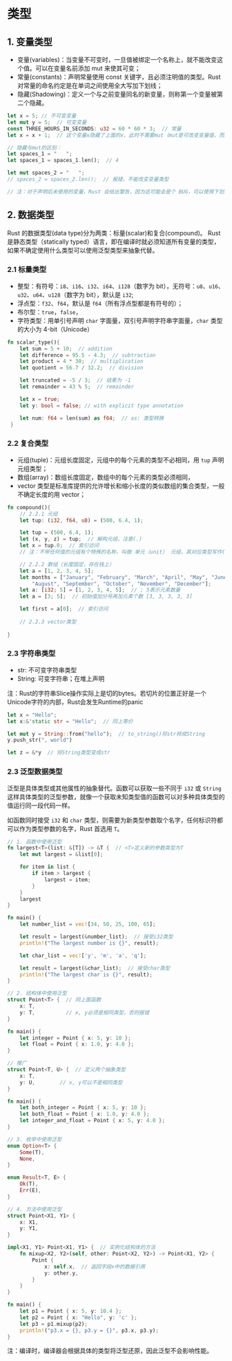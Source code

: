 # 类型

## 1. 变量类型
- 变量(variables)：当变量不可变时，一旦值被绑定一个名称上，就不能改变这个值。可以在变量名前添加 mut 来使其可变；
- 常量(constants)：声明常量使用 const 关键字，且必须注明值的类型。Rust 对常量的命名约定是在单词之间使用全大写加下划线；
- 隐藏(Shadowing)：定义一个与之前变量同名的新变量，则称第一个变量被第二个隐藏。

```rust
let x = 5; // 不可变变量
let mut y = 5;  // 可变变量
const THREE_HOURS_IN_SECONDS: u32 = 60 * 60 * 3;  // 常量
let x = x + 1;  // 这个变量x隐藏了上面的x，此时不需要mut（mut是可改变变量值，而隐藏是创建新的变量）

// 隐藏与mut的区别：
let spaces_1 = "   ";
let spaces_1 = spaces_1.len();  // 4

let mut spaces_2 = "   ";
// spaces_2 = spaces_2.len();  // 报错，不能改变变量类型

// 注：对于声明后未使用的变量，Rust 会给出警告，因为这可能会是个 BUG，可以使用下划线开头避免警告，如 `_x`。
```

## 2. 数据类型
Rust 的数据类型(data type)分为两类：标量(scalar)和复合(compound)。
Rust 是静态类型（statically typed）语言，即在编译时就必须知道所有变量的类型，如果不确定使用什么类型可以使用泛型类型来抽象代替。

### 2.1 标量类型
- 整型：有符号：`i8`、`i16`、`i32`、`i64`、`i128`（数字为 bit），无符号：`u8`、`u16`、`u32`、`u64`、`u128`（数字为 bit），默认是 `i32`;
- 浮点型：`f32`、`f64`，默认是 `f64`（所有浮点型都是有符号的）；
- 布尔型：`true`，`false`，
- 字符类型：用单引号声明 `char` 字面量，双引号声明字符串字面量，`char` 类型的大小为 4-bit（Unicode）

```rust
fn scalar_type(){
    let sum = 5 + 10;  // addition
    let difference = 95.5 - 4.3;  // subtraction
    let product = 4 * 30;  // multiplication
    let quotient = 56.7 / 32.2;  // division

    let truncated = -5 / 3;  // 结果为 -1
    let remainder = 43 % 5;  // remainder

    let x = true;
    let y: bool = false; // with explicit type annotation

    let num: f64 = len(sum) as f64;  // as: 类型转换
 }
```

### 2.2 复合类型
- 元组(tuple)：元组长度固定，元组中的每个元素的类型不必相同，用 `tup` 声明元组类型；
- 数组(array)：数组长度固定，数组中的每个元素的类型必须相同，
- vector 类型是标准库提供的允许增长和缩小长度的类似数组的集合类型，一般不确定长度的用 vector；

```rust
fn compound(){
    // 2.2.1 元组
    let tup: (i32, f64, u8) = (500, 6.4, 1);

    let tup = (500, 6.4, 1);
    let (x, y, z) = tup;  // 解构元组，注意(.)
    let x = tup.0;  // 索引访问
    // 注：不带任何值的元组有个特殊的名称，叫做 单元（unit） 元组，其对应类型写作()，表示空

    // 2.2.2 数组（长度固定，存在栈上）
    let a = [1, 2, 3, 4, 5];
    let months = ["January", "February", "March", "April", "May", "June", "July",
        "August", "September", "October", "November", "December"];
    let a: [i32; 5] = [1, 2, 3, 4, 5];  // ; 5表示元素数量
    let a = [3; 5];  // 初始值加分号再加元素个数 [3, 3, 3, 3, 3]

    let first = a[0];  // 索引访问
    
    // 2.2.3 vector类型
    
}
```

### 2.3 字符串类型
- str: 不可变字符串类型
- String: 可变字符串；在堆上声明

注：Rust的字符串Slice操作实际上是切的bytes。若切片的位置正好是一个Unicode字符的内部，Rust会发生Runtime的panic

```rust
let x = "Hello";
let x:&'static str = "Hello";  // 同上等价

let mut y = String::from("hello");  // to_string()将str转成String
y.push_str(", world")

let z = &*y  // 将String类型变成str
```

### 2.3 泛型数据类型

泛型是具体类型或其他属性的抽象替代。函数可以获取一些不同于 `i32` 或 `String` 这样具体类型的泛型参数，就像一个获取未知类型值的函数可以对多种具体类型的值运行同一段代码一样。

如函数同时接受 `i32` 和 `char` 类型，则需要为新类型参数取个名字，任何标识符都可以作为类型参数的名字，Rust 首选用 `T`。

```rust
// 1. 函数中使用泛型
fn largest<T>(list: &[T]) -> &T {  // <T>定义新的参数类型为T
    let mut largest = &list[0];

    for item in list {
        if item > largest {
            largest = item;
        }
    }
    largest
}

fn main() {
    let number_list = vec![34, 50, 25, 100, 65];

    let result = largest(&number_list);  // 接受i32类型
    println!("The largest number is {}", result);

    let char_list = vec!['y', 'm', 'a', 'q'];

    let result = largest(&char_list);  // 接受char类型
    println!("The largest char is {}", result);
}

// 2. 结构体中使用泛型
struct Point<T> {  // 同上面函数
    x: T,
    y: T,          // x, y必须是相同类型，否则报错
}

fn main() {
    let integer = Point { x: 5, y: 10 };
    let float = Point { x: 1.0, y: 4.0 };
}

// 推广
struct Point<T, U> {  // 定义两个抽象类型
    x: T,
    y: U,        // x, y可以不是相同类型
}

fn main() {
    let both_integer = Point { x: 5, y: 10 };
    let both_float = Point { x: 1.0, y: 4.0 };
    let integer_and_float = Point { x: 5, y: 4.0 };
}

// 3. 枚举中使用泛型
enum Option<T> {
    Some(T),
    None,
}

enum Result<T, E> {
    Ok(T),
    Err(E),
}

// 4. 方法中使用泛型
struct Point<X1, Y1> {
    x: X1,
    y: Y1,
}

impl<X1, Y1> Point<X1, Y1> {  // 实例化结构体的方法
    fn mixup<X2, Y2>(self, other: Point<X2, Y2>) -> Point<X1, Y2> {
        Point {
            x: self.x,  // 返回字段x中的数据引用
            y: other.y,
        }
    }
}

fn main() {
    let p1 = Point { x: 5, y: 10.4 };
    let p2 = Point { x: "Hello", y: 'c' };
    let p3 = p1.mixup(p2);
    println!("p3.x = {}, p3.y = {}", p3.x, p3.y);
}
```

注：编译时，编译器会根据具体的类型将泛型还原，因此泛型不会影响性能。